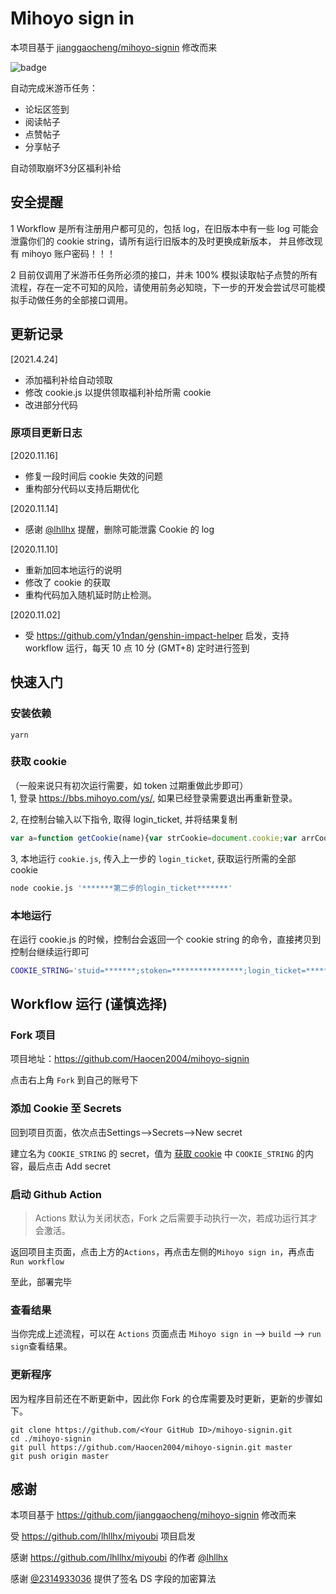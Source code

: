 # Mihoyo sign in
本项目基于 [jianggaocheng/mihoyo-signin](https://github.com/jianggaocheng/mihoyo-signin) 修改而来  

![badge](https://github.com/Haocen2004/mihoyo-signin/workflows/Mihoyo%20SignIn/badge.svg)

自动完成米游币任务：
- 论坛区签到
- 阅读帖子
- 点赞帖子
- 分享帖子

自动领取崩坏3分区福利补给

## 安全提醒  
1 Workflow 是所有注册用户都可见的，包括 log，在旧版本中有一些 log 可能会泄露你们的 cookie string，请所有运行旧版本的及时更换成新版本，
并且修改现有 mihoyo 账户密码！！！

2 目前仅调用了米游币任务所必须的接口，并未 100% 模拟读取帖子点赞的所有流程，存在一定不可知的风险，请使用前务必知晓，下一步的开发会尝试尽可能模拟手动做任务的全部接口调用。

## 更新记录 
[2021.4.24] 
- 添加福利补给自动领取
- 修改 cookie.js 以提供领取福利补给所需 cookie
- 改进部分代码

### 原项目更新日志
[2020.11.16] 
- 修复一段时间后 cookie 失效的问题
- 重构部分代码以支持后期优化

[2020.11.14] 
- 感谢 [@lhllhx](https://github.com/lhllhx) 提醒，删除可能泄露 Cookie 的 log

[2020.11.10] 
- 重新加回本地运行的说明
- 修改了 cookie 的获取
- 重构代码加入随机延时防止检测。

[2020.11.02] 
- 受 https://github.com/y1ndan/genshin-impact-helper 启发，支持 workflow 运行，每天 10 点 10 分 (GMT+8) 定时进行签到

## 快速入门

### 安装依赖
```
yarn
```

### 获取 cookie 
（一般来说只有初次运行需要，如 token 过期重做此步即可）  
1, 登录 https://bbs.mihoyo.com/ys/, 如果已经登录需要退出再重新登录。

2, 在控制台输入以下指令, 取得 login_ticket, 并将结果复制
```javascript
var a=function getCookie(name){var strCookie=document.cookie;var arrCookie=strCookie.split("; ");for(var i=0;i<arrCookie.length;i++){var arr=arrCookie[i].split("=");if(arr[0]==name)return arr[1]}return""};console.log(a("login_ticket"));
```

3, 本地运行 `cookie.js`, 传入上一步的 `login_ticket`, 获取运行所需的全部 cookie
```bash
node cookie.js '*******第二步的login_ticket*******'
```

### 本地运行
在运行 cookie.js 的时候，控制台会返回一个 cookie string 的命令，直接拷贝到控制台继续运行即可
```bash
COOKIE_STRING='stuid=*******;stoken=****************;login_ticket=********************;' node index.js
```

## Workflow 运行 (谨慎选择)
### Fork 项目  

项目地址：https://github.com/Haocen2004/mihoyo-signin  

点击右上角 `Fork` 到自己的账号下

### 添加 Cookie 至 Secrets
回到项目页面，依次点击Settings-->Secrets-->New secret

建立名为 `COOKIE_STRING` 的 secret，值为 [获取 cookie](#获取-cookie) 中 `COOKIE_STRING` 的内容，最后点击 Add secret

### 启动 Github Action

> Actions 默认为关闭状态，Fork 之后需要手动执行一次，若成功运行其才会激活。

返回项目主页面，点击上方的`Actions`，再点击左侧的`Mihoyo sign in`，再点击`Run workflow`

至此，部署完毕

### 查看结果

当你完成上述流程，可以在 `Actions` 页面点击 `Mihoyo sign in` --> `build` --> `run sign`查看结果。

### 更新程序

因为程序目前还在不断更新中，因此你 Fork 的仓库需要及时更新，更新的步骤如下。

```
git clone https://github.com/<Your GitHub ID>/mihoyo-signin.git
cd ./mihoyo-signin
git pull https://github.com/Haocen2004/mihoyo-signin.git master
git push origin master
```

## 感谢
本项目基于 https://github.com/jianggaocheng/mihoyo-signin 修改而来

受 https://github.com/lhllhx/miyoubi 项目启发  

感谢 https://github.com/lhllhx/miyoubi 的作者 [@lhllhx](https://github.com/lhllhx)  

感谢 [@2314933036](https://github.com/2314933036) 提供了签名 DS 字段的加密算法  
